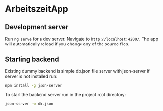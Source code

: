 # ArbeitszeitApp

## Development server

Run `ng serve` for a dev server. Navigate to `http://localhost:4200/`. The app will automatically reload if you change any of the source files.

## Starting backend

Existing dummy backend is simple db.json file server with json-server
if server is not installed run:
```bash
npm install -g json-server
```
To start the backend server run in the project root directory:
```bash
json-server -w db.json
```
